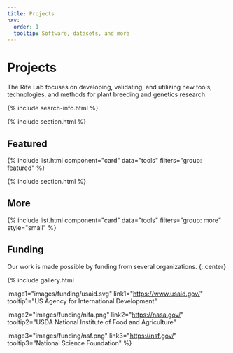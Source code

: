 ```yaml
---
title: Projects
nav:
  order: 1
  tooltip: Software, datasets, and more
---
```


# <i class="fas fa-tools"></i>Projects

The Rife Lab focuses on developing, validating, and utilizing new tools, technologies, and methods for plant breeding and genetics research.

{% include search-info.html %}

{% include section.html %}

## Featured

{% include list.html component="card" data="tools" filters="group: featured" %}

{% include section.html %}

## More

{% include list.html component="card" data="tools" filters="group: more" style="small" %}

## Funding

Our work is made possible by funding from several organizations.
{:.center}

{%
  include gallery.html

  image1="images/funding/usaid.svg"
  link1="https://www.usaid.gov/"
  tooltip1="US Agency for International Development"

  image2="images/funding/nifa.png"
  link2="https://nasa.gov/"
  tooltip2="USDA National Institute of Food and Agriculture"

  image3="images/funding/nsf.png"
  link3="https://nsf.gov/"
  tooltip3="National Science Foundation"
%}
